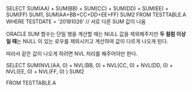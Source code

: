 SELECT SUM(AA) + SUM(BB) + SUM(CC) + SUM(DD) + SUM(EE) + SUM(FF) SUM1,
       SUM(AA+BB+CC+DD+EE+FF) SUM2
  FROM TESTTABLE.A
 WHERE TESTDATE = '20181026' // 서로 다른 SUM 값이 나옴



ORACLE SUM 함수는 단일 행을 계산할 때는 NULL 값을 제외해주지만
<b>두 컬럼 이상일 때</b>는 NULL 이 있는 로우를 제외시키고 계산하여 값이 다르게 나오게 된다.


따라서 같은 값이 나오게 하려면 NVL 처리를 해주어야만 한다.



SELECT SUM(NVL(AA, 0) + NVL(BB, 0) + NVL(CC, 0) + NVL(DD, 0) + NVL(EE, 0) + NVL(FF, 0) ) SUM2 

 FROM TESTTABLE.A
 
 
 
 
